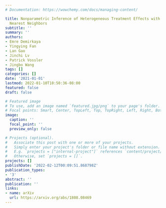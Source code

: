 ```yaml
---
# Documentation: https://wowchemy.com/docs/managing-content/

title: Nonparametric Inference of Heterogeneous Treatment Effects with Two-Scale Distributional
  Nearest Neighbors
subtitle: ''
summary: ''
authors:
- Emre Demirkaya
- Yingying Fan
- Lan Gao
- Jinchi Lv
- Patrick Vossler
- Jingbo Wang
tags: []
categories: []
date: '2021-01-01'
lastmod: 2022-01-10T10:50:36-08:00
featured: false
draft: false

# Featured image
# To use, add an image named `featured.jpg/png` to your page's folder.
# Focal points: Smart, Center, TopLeft, Top, TopRight, Left, Right, BottomLeft, Bottom, BottomRight.
image:
  caption: ''
  focal_point: ''
  preview_only: false

# Projects (optional).
#   Associate this post with one or more of your projects.
#   Simply enter your project's folder or file name without extension.
#   E.g. `projects = ["internal-project"]` references `content/project/deep-learning/index.md`.
#   Otherwise, set `projects = []`.
projects: []
publishDate: '2022-02-12T00:09:51.868798Z'
publication_types:
- '3'
abstract: ''
publication: ''
links:
- name: arXiv
  url: https://arxiv.org/abs/1808.08469
---
```

